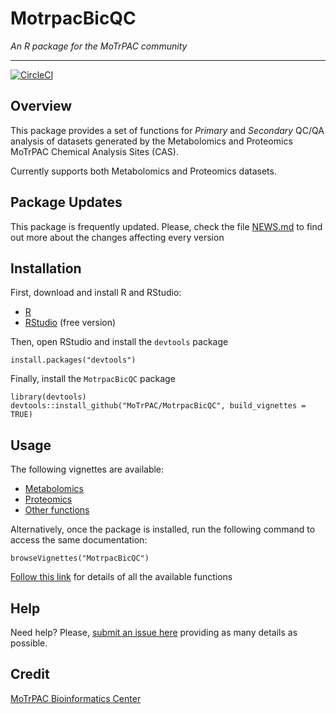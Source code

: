 # MotrpacBicQC

*An R package for the MoTrPAC community*

---

[![CircleCI](https://circleci.com/gh/MoTrPAC/MotrpacBicQC.svg?style=svg)](https://circleci.com/gh/MoTrPAC/MotrpacBicQC)

  
## Overview

This package provides a set of functions for *Primary* and *Secondary* 
QC/QA analysis of datasets generated by the Metabolomics and Proteomics MoTrPAC
Chemical Analysis Sites (CAS).

Currently supports both Metabolomics and Proteomics datasets.

## Package Updates

This package is frequently updated. Please, check the file [NEWS.md](https://motrpac.github.io/MotrpacBicQC/news/index.html) to find out more about the changes affecting every version

## Installation

First, download and install R and RStudio:

- [R](https://mirror.las.iastate.edu/CRAN/) 
- [RStudio](https://rstudio.com/products/rstudio/download/) (free version)

Then, open RStudio and install the `devtools` package

```
install.packages("devtools")
```

Finally, install the `MotrpacBicQC` package

```
library(devtools)
devtools::install_github("MoTrPAC/MotrpacBicQC", build_vignettes = TRUE)
```

## Usage

The following vignettes are available:

- [Metabolomics](https://motrpac.github.io/MotrpacBicQC/articles/qc_metabolomics.html)
- [Proteomics](https://motrpac.github.io/MotrpacBicQC/articles/qc_proteomics.html)
- [Other functions](https://motrpac.github.io/MotrpacBicQC/articles/other_functions.html)

Alternatively, once the package is installed, run the following command to 
access the same documentation:

```
browseVignettes("MotrpacBicQC")
```

[Follow this link](https://motrpac.github.io/MotrpacBicQC/reference/index.html) 
for details of all the available functions


## Help

Need help? Please, [submit an issue here](https://github.com/MoTrPAC/MotrpacBicQC/issues) 
providing as many details as possible.


## Credit

[MoTrPAC Bioinformatics Center](https://motrpac-data.org/)



